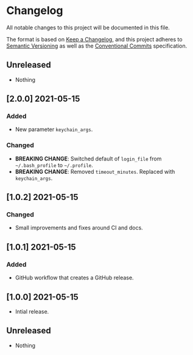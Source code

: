 # Changelog

All notable changes to this project will be documented in this file.

The format is based on [Keep a Changelog](https://keepachangelog.com/en/1.0.0/),
and this project adheres to [Semantic Versioning](https://semver.org/spec/v2.0.0.html)
as well as the [Conventional Commits](https://www.conventionalcommits.org) 
specification.

## Unreleased

* Nothing

## [2.0.0] 2021-05-15 

### Added

* New parameter `keychain_args`.

### Changed

* **BREAKING CHANGE**: Switched default of `login_file` from `~/.bash_profile`
  to `~/.profile`.
* **BREAKING CHANGE**: Removed `timeout_minutes`. Replaced with `keychain_args`.

## [1.0.2] 2021-05-15 

### Changed

* Small improvements and fixes around CI and docs.

## [1.0.1] 2021-05-15 

### Added

* GitHub workflow that creates a GitHub release.

## [1.0.0] 2021-05-15 

* Intial release.

## Unreleased

* Nothing
